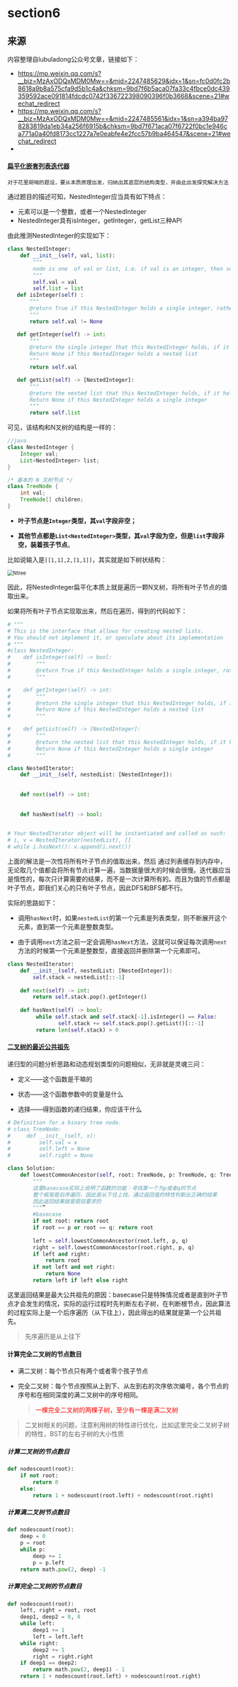 # section6

## 来源

内容整理自lubuladong公众号文章，链接如下：

- https://mp.weixin.qq.com/s?__biz=MzAxODQxMDM0Mw==&mid=2247485629&idx=1&sn=fc0d0fc2b8618a9b8a575cfa9d5b1c4a&chksm=9bd7f6b5aca07fa33c4fbce0dc439359592ace091814fdcdc0742f336722398090396f0b3668&scene=21#wechat_redirect
- https://mp.weixin.qq.com/s?__biz=MzAxODQxMDM0Mw==&mid=2247485561&idx=1&sn=a394ba978283819da1eb34a256f6915b&chksm=9bd7f671aca07f6722f0bc1e946ca771a0a40fd8173cc1227a7e0eabfe4e2fcc57b9ba464547&scene=21#wechat_redirect
- 

#### [扁平化嵌套列表迭代器](https://leetcode-cn.com/problems/flatten-nested-list-iterator/)

`对于花里胡哨的题设，要从本质原理出发，归纳出其底层的结构类型，并由此出发探究解决方法`

通过题目的描述可知，NestedInteger应当具有如下特点：

- 元素可以是一个整数，或者一个NestedInteger
- NestedInteger具有isInteger，getInteger，getList三种API

由此推测NestedInteger的实现如下：

```python
class NestedInteger:
    def __init__(self, val, list):
        """
        node is one  of val or list, i.e. if val is an integer, then self.list=None, vice versa.
        """
        self.val = val
        self.list = list
   def isInteger(self) :
       """
       @return True if this NestedInteger holds a single integer, rather than a nested list.
       """
       return self.val != None

   def getInteger(self) -> int:
       """
       @return the single integer that this NestedInteger holds, if it holds a single integer
       Return None if this NestedInteger holds a nested list
       """
       return self.val

   def getList(self) -> [NestedInteger]:
       """
       @return the nested list that this NestedInteger holds, if it holds a nested list
       Return None if this NestedInteger holds a single integer
       """ 
       return self.list
```

可见，该结构和N叉树的结构是一样的：

```java
//java
class NestedInteger {
    Integer val;
    List<NestedInteger> list;
}

/* 基本的 N 叉树节点 */
class TreeNode {
    int val;
    TreeNode[] children;
}
```

- **叶子节点是`Integer`类型，其`val`字段非空；**

- **其他节点都是`List<NestedInteger>`类型，其`val`字段为空，但是`list`字段非空，装着孩子节点**。

比如说输入是`[[1,1],2,[1,1]]`，其实就是如下树状结构：

<img src="E:\document\笔记\数据结构和算法lubuladong\chapter1\Ntree.png" alt="Ntree" style="zoom:80%;" />

因此，将NestedInteger扁平化本质上就是遍历一颗N叉树，将所有叶子节点的值取出来。

如果将所有叶子节点实现取出来，然后在遍历，得到的代码如下：

```python
# """
# This is the interface that allows for creating nested lists.
# You should not implement it, or speculate about its implementation
# """
#class NestedInteger:
#    def isInteger(self) -> bool:
#        """
#        @return True if this NestedInteger holds a single integer, rather than a nested list.
#        """

#    def getInteger(self) -> int:
#        """
#        @return the single integer that this NestedInteger holds, if it holds a single integer
#        Return None if this NestedInteger holds a nested list
#        """

#    def getList(self) -> [NestedInteger]:
#        """
#        @return the nested list that this NestedInteger holds, if it holds a nested list
#        Return None if this NestedInteger holds a single integer
#        """

class NestedIterator:
    def __init__(self, nestedList: [NestedInteger]):
        
    
    def next(self) -> int:
        
    
    def hasNext(self) -> bool:
         

# Your NestedIterator object will be instantiated and called as such:
# i, v = NestedIterator(nestedList), []
# while i.hasNext(): v.append(i.next())
```

上面的解法是一次性将所有叶子节点的值取出来，然后 通过列表缓存到内存中，无论取几个值都会将所有节点计算一遍，当数据量很大的时候会很慢。迭代器应当是惰性的，每次只计算需要的结果，而不是一次计算所有的。而且为值的节点都是叶子节点，即我们关心的只有叶子节点，因此DFS和BFS都不行。

实际的思路如下：

- 调用`hasNext`时，如果`nestedList`的第一个元素是列表类型，则不断展开这个元素，直到第一个元素是整数类型。

- 由于调用`next`方法之前一定会调用`hasNext`方法，这就可以保证每次调用`next`方法的时候第一个元素是整数型，直接返回并删除第一个元素即可。

```python
class NestedIterator:
    def __init__(self, nestedList: [NestedInteger]):
        self.stack = nestedList[::-1]
    
    def next(self) -> int:
        return self.stack.pop().getInteger()
    
    def hasNext(self) -> bool:
         while self.stack and self.stack[-1].isInteger() == False:
                self.stack += self.stack.pop().getList()[::-1]
         return len(self.stack) > 0
```

#### [二叉树的最近公共祖先](https://leetcode-cn.com/problems/er-cha-shu-de-zui-jin-gong-gong-zu-xian-lcof/)

递归型的问题分析思路和动态规划类型的问题相似，无非就是灵魂三问：

- 定义——这个函数是干嘛的

- 状态——这个函数参数中的变量是什么

- 选择——得到函数的递归结果，你应该干什么

```python
# Definition for a binary tree node.
# class TreeNode:
#     def __init__(self, x):
#         self.val = x
#         self.left = None
#         self.right = None

class Solution:
    def lowestCommonAncestor(self, root: TreeNode, p: TreeNode, q: TreeNode) -> TreeNode:
        """
        这里basecase实际上说明了函数的功能：寻找第一个为p或者q的节点
        整个框架是后序遍历，因此是从下往上找，通过返回值的特性判断出正确的结果
        因此返回结果就是题目要求的
        """”
        #basecase
        if not root: return root
        if root == p or root == q: return root
        
        left = self.lowestCommonAncestor(root.left, p, q)
        right = self.lowestCommonAncestor(root.right, p, q)
        if left and right:
            return root
        if not left and not right:
            return None
        return left if left else right
```

这里返回结果是最大公共祖先的原因：basecase只是特殊情况或者是直到叶子节点才会发生的情况，实际的运行过程时先判断左右子树，在判断根节点，因此算法的过程实际上是一个后序遍历（从下往上），因此得出的结果就是第一个公共祖先。

> 先序遍历是从上往下

#### 计算完全二叉树的节点数目

- 满二叉树：每个节点只有两个或者零个孩子节点

- 完全二叉树：每个节点按照从上到下、从左到右的次序依次编号，各个节点的序号和在相同深度的满二叉树中的序号相同。

  > <span style ="color:red">一棵完全二叉树的两棵子树，至少有一棵是满二叉树</span>

> 二叉树相关的问题，注意利用树的特性进行优化，比如这里完全二叉树子树的特性，BST的左右子树的大小性质

##### 计算二叉树的节点数目

```python
def nodescount(root):
    if not root:
        return 0
    else:
        return 1 + nodescount(root.left) + nodescount(root.right)
```

##### 计算满二叉树节点数目

```python
def nodescount(root):
    deep = 0
    p = root
    while p:
        deep += 1
        p = p.left
    return math.pow(2, deep) -1
```

##### 计算完全二叉树的节点数目

```python
def nodescount(root):
    left, right = root, root
    deep1, deep2 = 0, 0
    while left:
        deep1 += 1
        left = left.left
    while right:
        deep2 += 1
        right = right.right
    if deep1 == deep2: 
        return math.pow(2, deep1) - 1
    return 1 + nodescount(root.left) + nodescount(root.right)
```



